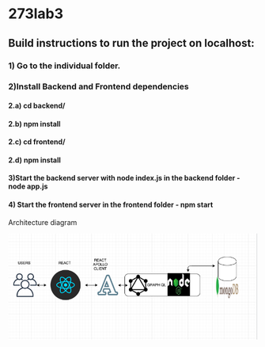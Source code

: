 # 273lab3
## Build instructions to run the project on localhost:
### 1) Go to the individual folder.
### 2)Install Backend and Frontend dependencies
#### 2.a) cd backend/ 
#### 2.b) npm install 
#### 2.c) cd frontend/ 
#### 2.d) npm install
#### 3)Start the backend server with node index.js in the backend folder - node app.js
#### 4) Start the frontend server in the frontend folder - npm start


Architecture diagram

![](https://github.com/sakshimahendrusjsu/273lab3/blob/master/diagrams/architecture_graphql.png)
